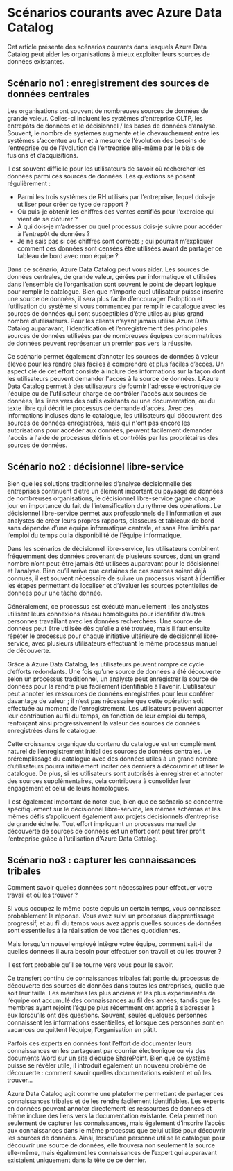 <properties
   pageTitle="Scénarios courants avec Azure Data Catalog | Microsoft Azure"
   description="Vue d’ensemble des scénarios courants pour Azure Data Catalog, y compris l’inscription et la découverte des sources de données de grande valeur, l’activation du décisionnel libre-service et la capture de connaissances tribales existantes sur les sources de données et les processus."
   services="data-catalog"
   documentationCenter=""
   authors="steelanddata"
   manager="NA"
   editor=""
   tags=""/>
<tags
   ms.service="data-catalog"
   ms.devlang="NA"
   ms.topic="get-started-article"
   ms.tgt_pltfrm="NA"
   ms.workload="data-catalog"
   ms.date="03/31/2016"
   ms.author="maroche"/>


# Scénarios courants avec Azure Data Catalog

Cet article présente des scénarios courants dans lesquels Azure Data Catalog peut aider les organisations à mieux exploiter leurs sources de données existantes.

## Scénario no1 : enregistrement des sources de données centrales

Les organisations ont souvent de nombreuses sources de données de grande valeur. Celles-ci incluent les systèmes d’entreprise OLTP, les entrepôts de données et le décisionnel / les bases de données d’analyse. Souvent, le nombre de systèmes augmente et le chevauchement entre les systèmes s’accentue au fur et à mesure de l’évolution des besoins de l’entreprise ou de l’évolution de l’entreprise elle-même par le biais de fusions et d’acquisitions.

Il est souvent difficile pour les utilisateurs de savoir où rechercher les données parmi ces sources de données. Les questions se posent régulièrement :

- Parmi les trois systèmes de RH utilisés par l’entreprise, lequel dois-je utiliser pour créer ce type de rapport ?
- Où puis-je obtenir les chiffres des ventes certifiés pour l’exercice qui vient de se clôturer ?
- À qui dois-je m’adresser ou quel processus dois-je suivre pour accéder à l’entrepôt de données ?
- Je ne sais pas si ces chiffres sont corrects ; qui pourrait m’expliquer comment ces données sont censées être utilisées avant de partager ce tableau de bord avec mon équipe ?

Dans ce scénario, Azure Data Catalog peut vous aider. Les sources de données centrales, de grande valeur, gérées par informatique et utilisées dans l’ensemble de l’organisation sont souvent le point de départ logique pour remplir le catalogue. Bien que n’importe quel utilisateur puisse inscrire une source de données, il sera plus facile d’encourager l’adoption et l’utilisation du système si vous commencez par remplir le catalogue avec les sources de données qui sont susceptibles d’être utiles au plus grand nombre d’utilisateurs. Pour les clients n’ayant jamais utilisé Azure Data Catalog auparavant, l’identification et l’enregistrement des principales sources de données utilisées par de nombreuses équipes consommatrices de données peuvent représenter un premier pas vers la réussite.

Ce scénario permet également d’annoter les sources de données à valeur élevée pour les rendre plus faciles à comprendre et plus faciles d’accès. Un aspect clé de cet effort consiste à inclure des informations sur la façon dont les utilisateurs peuvent demander l'accès à la source de données. L’Azure Data Catalog permet à des utilisateurs de fournir l'adresse électronique de l'équipe ou de l'utilisateur chargé de contrôler l'accès aux sources de données, les liens vers des outils existants ou une documentation, ou du texte libre qui décrit le processus de demande d'accès. Avec ces informations incluses dans le catalogue, les utilisateurs qui découvrent des sources de données enregistrées, mais qui n'ont pas encore les autorisations pour accéder aux données, peuvent facilement demander l'accès à l'aide de processus définis et contrôlés par les propriétaires des sources de données.

## Scénario no2 : décisionnel libre-service

Bien que les solutions traditionnelles d’analyse décisionnelle des entreprises continuent d’être un élément important du paysage de données de nombreuses organisations, le décisionnel libre-service gagne chaque jour en importance du fait de l’intensification du rythme des opérations. Le décisionnel libre-service permet aux professionnels de l’information et aux analystes de créer leurs propres rapports, classeurs et tableaux de bord sans dépendre d’une équipe informatique centrale, et sans être limités par l’emploi du temps ou la disponibilité de l’équipe informatique.

Dans les scénarios de décisionnel libre-service, les utilisateurs combinent fréquemment des données provenant de plusieurs sources, dont un grand nombre n’ont peut-être jamais été utilisées auparavant pour le décisionnel et l’analyse. Bien qu’il arrive que certaines de ces sources soient déjà connues, il est souvent nécessaire de suivre un processus visant à identifier les étapes permettant de localiser et d’évaluer les sources potentielles de données pour une tâche donnée.

Généralement, ce processus est exécuté manuellement : les analystes utilisent leurs connexions réseau homologues pour identifier d’autres personnes travaillant avec les données recherchées. Une source de données peut être utilisée dès qu’elle a été trouvée, mais il faut ensuite répéter le processus pour chaque initiative ultérieure de décisionnel libre-service, avec plusieurs utilisateurs effectuant le même processus manuel de découverte.

Grâce à Azure Data Catalog, les utilisateurs peuvent rompre ce cycle d’efforts redondants. Une fois qu’une source de données a été découverte selon un processus traditionnel, un analyste peut enregistrer la source de données pour la rendre plus facilement identifiable à l’avenir. L’utilisateur peut annoter les ressources de données enregistrées pour leur conférer davantage de valeur ; il n’est pas nécessaire que cette opération soit effectuée au moment de l’enregistrement. Les utilisateurs peuvent apporter leur contribution au fil du temps, en fonction de leur emploi du temps, renforçant ainsi progressivement la valeur des sources de données enregistrées dans le catalogue.

Cette croissance organique du contenu du catalogue est un complément naturel de l’enregistrement initial des sources de données centrales. Le préremplissage du catalogue avec des données utiles à un grand nombre d’utilisateurs pourra initialement inciter ces derniers à découvrir et utiliser le catalogue. De plus, si les utilisateurs sont autorisés à enregistrer et annoter des sources supplémentaires, cela contribuera à consolider leur engagement et celui de leurs homologues.

Il est également important de noter que, bien que ce scénario se concentre spécifiquement sur le décisionnel libre-service, les mêmes schémas et les mêmes défis s’appliquent également aux projets décisionnels d’entreprise de grande échelle. Tout effort impliquant un processus manuel de découverte de sources de données est un effort dont peut tirer profit l’entreprise grâce à l’utilisation d’Azure Data Catalog.

## Scénario no3 : capturer les connaissances tribales

Comment savoir quelles données sont nécessaires pour effectuer votre travail et où les trouver ?

Si vous occupez le même poste depuis un certain temps, vous connaissez probablement la réponse. Vous avez suivi un processus d’apprentissage progressif, et au fil du temps vous avez appris quelles sources de données sont essentielles à la réalisation de vos tâches quotidiennes.

Mais lorsqu’un nouvel employé intègre votre équipe, comment sait-il de quelles données il aura besoin pour effectuer son travail et où les trouver ?

Il est fort probable qu’il se tourne vers vous pour le savoir.

Ce transfert continu de connaissances tribales fait partie du processus de découverte des sources de données dans toutes les entreprises, quelle que soit leur taille. Les membres les plus anciens et les plus expérimentés de l’équipe ont accumulé des connaissances au fil des années, tandis que les membres ayant rejoint l’équipe plus récemment ont appris à s’adresser à eux lorsqu’ils ont des questions. Souvent, seules quelques personnes connaissent les informations essentielles, et lorsque ces personnes sont en vacances ou quittent l’équipe, l’organisation en pâtit.

Parfois ces experts en données font l’effort de documenter leurs connaissances en les partageant par courrier électronique ou via des documents Word sur un site d’équipe SharePoint. Bien que ce système puisse se révéler utile, il introduit également un nouveau problème de découverte : comment savoir quelles documentations existent et où les trouver...

Azure Data Catalog agit comme une plateforme permettant de partager ces connaissances tribales et de les rendre facilement identifiables. Les experts en données peuvent annoter directement les ressources de données et même inclure des liens vers la documentation existante. Cela permet non seulement de capturer les connaissances, mais également d’inscrire l’accès aux connaissances dans le même processus que celui utilisé pour découvrir les sources de données. Ainsi, lorsqu’une personne utilise le catalogue pour découvrir une source de données, elle trouvera non seulement la source elle-même, mais également les connaissances de l’expert qui auparavant existaient uniquement dans la tête de ce dernier.

<!---HONumber=AcomDC_0406_2016-->